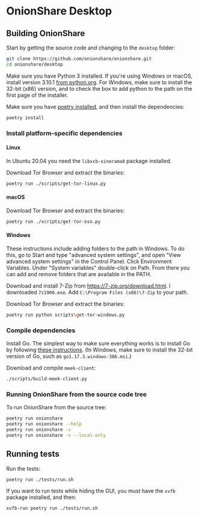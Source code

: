 # OnionShare Desktop

## Building OnionShare

Start by getting the source code and changing to the `desktop` folder:

```sh
git clone https://github.com/onionshare/onionshare.git
cd onionshare/desktop
```

Make sure you have Python 3 installed. If you're using Windows or macOS, install version 3.10.1 [from python.org](https://www.python.org/downloads/release/python-3101/). For Windows, make sure to install the 32-bit (x86) version, and to check the box to add python to the path on the first page of the installer.

Make sure you have [poetry installed](https://python-poetry.org/docs/#installation), and then install the dependencies:

```sh
poetry install
```

### Install platform-specific dependencies

#### Linux

In Ubuntu 20.04 you need the `libxcb-xinerama0` package installed.

Download Tor Browser and extract the binaries:

```sh
poetry run ./scripts/get-tor-linux.py
```

#### macOS

Download Tor Browser and extract the binaries:

```sh
poetry run ./scripts/get-tor-osx.py
```

#### Windows

These instructions include adding folders to the path in Windows. To do this, go to Start and type "advanced system settings", and open "View advanced system settings" in the Control Panel. Click Environment Variables. Under "System variables" double-click on Path. From there you can add and remove folders that are available in the PATH.

Download and install 7-Zip from https://7-zip.org/download.html. I downloaded `7z1900.exe`. Add `C:\Program Files (x86)\7-Zip` to your path.

Download Tor Browser and extract the binaries:

```sh
poetry run python scripts\get-tor-windows.py
```

### Compile dependencies

Install Go. The simplest way to make sure everything works is to install Go by following [these instructions](https://golang.org/doc/install). (In Windows, make sure to install the 32-bit version of Go, such as `go1.17.3.windows-386.msi`.)

Download and compile `meek-client`:

```sh
./scripts/build-meek-client.py
```

### Running OnionShare from the source code tree

To run OnionShare from the source tree:

```sh
poetry run onionshare
poetry run onionshare --help
poetry run onionshare -v
poetry run onionshare -v --local-only
```

## Running tests

Run the tests:

```sh
poetry run ./tests/run.sh
```

If you want to run tests while hiding the GUI, you must have the `xvfb` package installed, and then:

```sh
xvfb-run poetry run ./tests/run.sh
```
